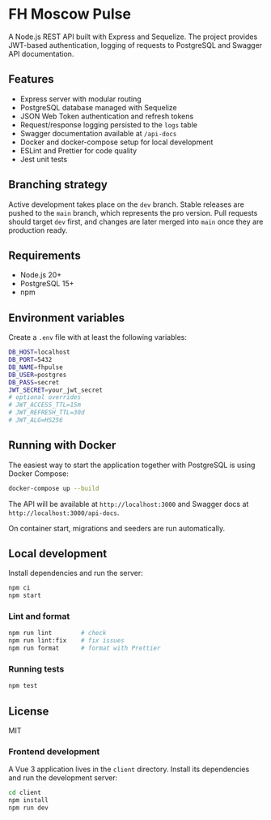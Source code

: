 # FH Moscow Pulse

A Node.js REST API built with Express and Sequelize. The project provides JWT-based authentication, logging of requests to PostgreSQL and Swagger API documentation.

## Features

- Express server with modular routing
- PostgreSQL database managed with Sequelize
- JSON Web Token authentication and refresh tokens
- Request/response logging persisted to the `logs` table
- Swagger documentation available at `/api-docs`
- Docker and docker-compose setup for local development
- ESLint and Prettier for code quality
- Jest unit tests

## Branching strategy

Active development takes place on the `dev` branch. Stable releases are
pushed to the `main` branch, which represents the pro version. Pull
requests should target `dev` first, and changes are later merged into
`main` once they are production ready.

## Requirements

- Node.js 20+
- PostgreSQL 15+
- npm

## Environment variables

Create a `.env` file with at least the following variables:

```bash
DB_HOST=localhost
DB_PORT=5432
DB_NAME=fhpulse
DB_USER=postgres
DB_PASS=secret
JWT_SECRET=your_jwt_secret
# optional overrides
# JWT_ACCESS_TTL=15m
# JWT_REFRESH_TTL=30d
# JWT_ALG=HS256
```

## Running with Docker

The easiest way to start the application together with PostgreSQL is using Docker Compose:

```bash
docker-compose up --build
```

The API will be available at `http://localhost:3000` and Swagger docs at `http://localhost:3000/api-docs`.

On container start, migrations and seeders are run automatically.

## Local development

Install dependencies and run the server:

```bash
npm ci
npm start
```

### Lint and format

```bash
npm run lint        # check
npm run lint:fix    # fix issues
npm run format      # format with Prettier
```

### Running tests

```bash
npm test
```

## License

MIT

### Frontend development

A Vue 3 application lives in the `client` directory. Install its dependencies and run the development server:

```bash
cd client
npm install
npm run dev
```
